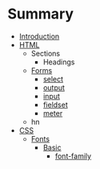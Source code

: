 # Summary

* [Introduction](README.md)
* [HTML](Book/HTML/html.md)
   * Sections
     * Headings
   * [Forms](Book/HTML/Forms/forms.md)
       * [select](Book/HTML/Forms/select.md)
       * [output](Book/HTML/Forms/output.md)
       * [input](Book/HTML/Forms/input.md)
       * [fieldset](Book/HTML/Forms/fieldset.md)
       * [meter](Book/HTML/Forms/meter.md)
   * hn
* [CSS](Book/CSS/css.md)
   * [Fonts](Book/CSS/Fonts/fonts.md)
       * [Basic](Book/CSS/Fonts/Basics/basics.md)
           * [font-family](Book/CSS/Fonts/Basics/font-family.md)

